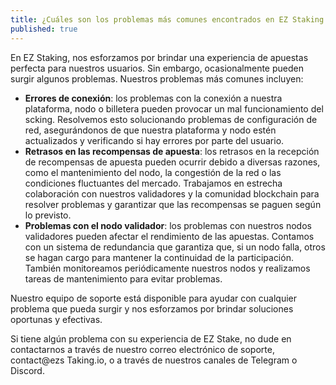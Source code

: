 ```yaml
---
title: ¿Cuáles son los problemas más comunes encontrados en EZ Staking y cómo se resuelven?
published: true
---
```


En EZ Staking, nos esforzamos por brindar una experiencia de apuestas perfecta para nuestros usuarios. Sin embargo, ocasionalmente pueden surgir algunos problemas. Nuestros problemas más comunes incluyen:

* **Errores de conexión**: los problemas con la conexión a nuestra plataforma, nodo o billetera pueden provocar un mal funcionamiento del scking. Resolvemos esto solucionando problemas de configuración de red, asegurándonos de que nuestra plataforma y nodo estén actualizados y verificando si hay errores por parte del usuario.
* **Retrasos en las recompensas de apuesta**: los retrasos en la recepción de recompensas de apuesta pueden ocurrir debido a diversas razones, como el mantenimiento del nodo, la congestión de la red o las condiciones fluctuantes del mercado. Trabajamos en estrecha colaboración con nuestros validadores y la comunidad blockchain para resolver problemas y garantizar que las recompensas se paguen según lo previsto.
* **Problemas con el nodo validador**: los problemas con nuestros nodos validadores pueden afectar el rendimiento de las apuestas. Contamos con un sistema de redundancia que garantiza que, si un nodo falla, otros se hagan cargo para mantener la continuidad de la participación. También monitoreamos periódicamente nuestros nodos y realizamos tareas de mantenimiento para evitar problemas.

Nuestro equipo de soporte está disponible para ayudar con cualquier problema que pueda surgir y nos esforzamos por brindar soluciones oportunas y efectivas.

Si tiene algún problema con su experiencia de EZ Stake, no dude en contactarnos a través de nuestro correo electrónico de soporte, contact@ezs Taking.io, o a través de nuestros canales de Telegram o Discord.
